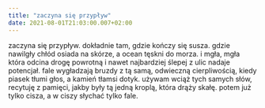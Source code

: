 ```yaml
---
title: "zaczyna się przypływ"
date: 2021-08-01T21:03:00.007+02:00
---
```

zaczyna się przypływ. dokładnie tam, gdzie kończy się susza. gdzie nawilgły chłód osiada na skórze, a ocean tęskni do morza. i mgła, mgła która odcina drogę powrotną i nawet najbardziej ślepej z ulic nadaje potencjał. fale wygładzają bruzdy z tą samą, odwieczną cierpliwością, kiedy piasek tłumi głos, a kamień tłamsi dotyk. używam wciąż tych samych słów, recytuję z pamięci, jakby były tą jedną kroplą, która drąży skałę. potem już tylko cisza, a w ciszy słychać tylko fale.
